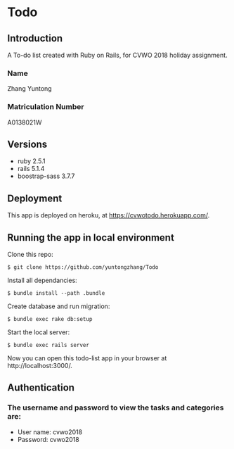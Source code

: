 # Todo

## Introduction

A To-do list created with Ruby on Rails, for CVWO 2018 holiday assignment.

### Name

Zhang Yuntong

### Matriculation Number

A0138021W

## Versions

* ruby 2.5.1
* rails 5.1.4
* boostrap-sass 3.7.7

## Deployment

This app is deployed on heroku, at https://cvwotodo.herokuapp.com/.

## Running the app in local environment

Clone this repo:

```
$ git clone https://github.com/yuntongzhang/Todo
```

Install all dependancies:

```
$ bundle install --path .bundle
```

Create database and run migration:

```
$ bundle exec rake db:setup
```

Start the local server:

```
$ bundle exec rails server
```

Now you can open this todo-list app in your browser at http://localhost:3000/.

## Authentication

### The username and password to view the tasks and categories are:

* User name: cvwo2018
* Password: cvwo2018
